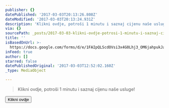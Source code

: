 ```yaml
---
publisher: {}
datePublished: '2017-03-03T20:13:26.808Z'
dateModified: '2017-03-03T20:13:24.931Z'
description: 'Klikni ovdje, potroši 1 minutu i saznaj cijenu naše usluge!'
via: {}
sourcePath: _posts/2017-03-03-klikni-ovdje-potrosi-1-minutu-i-saznaj-cijenu-nase-usluge.md
title: ''
isBasedOnUrl: >-
  https://docs.google.com/forms/d/e/1FAIpQLScdOVsi3x4G0Lhj3_OM6jahpukJaGd1BQo7SdDcZ_cg58LITg/viewform
inFeed: true
author: []
starred: false
datePublishedOriginal: '2017-03-03T12:52:02.160Z'
_type: MediaObject

---
```

> Klikni ovdje, potroši 1 minutu i saznaj cijenu naše usluge!

<button data-role="cta" style="">Klikni ovdje</button>